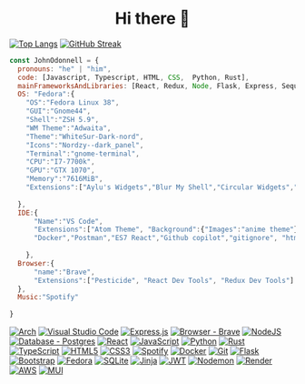 
<h1 align="center">
Hi there 👋
</h1>

[![Top Langs](https://github-readme-stats.vercel.app/api/top-langs/?username=lvcky-gg&count_private=true&show_icons=true&theme=nord&include_all_commits=true&hide_border=true&layout=compact&langs_count=8)](https://github.com/lvcky-gg)
[![GitHub Streak](https://streak-stats.demolab.com?user=lvcky-gg&theme=nord&hide_border=true&border_radius=10&date_format=j%20M%5B%20Y%5D&card_width=496&hide_longest_streak=true)](https://git.io/streak-stats)




```javascript
const JohnOdonnell = {
  pronouns: "he" | "him",
  code: [Javascript, Typescript, HTML, CSS,  Python, Rust],
  mainFrameworksAndLibraries: [React, Redux, Node, Flask, Express, Sequelize, Docker, Django, Diesel, Rocket],
  OS: "Fedora":{
    "OS":"Fedora Linux 38",
    "GUI":"Gnome44",
    "Shell":"ZSH 5.9",
    "WM Theme":"Adwaita",
    "Theme":"WhiteSur-Dark-nord",
    "Icons":"Nordzy--dark_panel",
    "Terminal":"gnome-terminal",
    "CPU":"I7-7700k",
    "GPU":"GTX 1070",
    "Memory":"7616MiB",
    "Extensions":["Aylu's Widgets","Blur My Shell","Circular Widgets","Coverflow alt-tab","Dash to Dock","Desktop Cube","GS Connection","Just Perfection","Rounded Corners", "Rounded Window Corners", "User Themes"]
    
  },
  IDE:{
      "Name":"VS Code",
      "Extensions":["Atom Theme", "Background":{"Images":"anime theme"}, "Auto Rename Tag","autopep8","c/c++","Django",
      "Docker","Postman","ES7 React","Github copilot","gitignore", "html css support","Prettier","Python", "Rust"]
      
    },
  Browser:{
      "name":"Brave",
      "Extensions":["Pesticide", "React Dev Tools", "Redux Dev Tools"]
  },
  Music:"Spotify"
  
}
```



[![Arch](https://img.shields.io/badge/Arch%20Linux-%4c566a?logo=arch-linux&logoColor=4c566a&style=for-the-badge)](https://archlinux.org/)
[![Visual Studio Code](https://img.shields.io/badge/Visual%20Studio%20Code-#4C566A?style=for-the-badge&logo=visual-studio-code&logoColor=white)](https://code.visualstudio.com/)
[![Express.js](https://img.shields.io/badge/express.js-#4C566A?style=for-the-badge&logo=express&logoColor=%2361DAFB)](https://expressjs.com/)
[![Browser - Brave](https://img.shields.io/badge/Brave-#4C566A?style=for-the-badge&logo=Brave&logoColor=white)](https://brave.com/download/)
[![NodeJS](https://img.shields.io/badge/node.js-#4C566A?style=for-the-badge&logo=node.js&logoColor=white)](https://nodejs.org/en/docs)
[![Database - Postgres](https://img.shields.io/badge/postgres-#4C566A?style=for-the-badge&logo=postgresql&logoColor=white)](https://www.postgresql.org/docs/)
[![React](https://img.shields.io/badge/react-#4C566A?style=for-the-badge&logo=react&logoColor=%2361DAFB)](https://react.dev/)
[![JavaScript](https://img.shields.io/badge/javascript-#4C566A?style=for-the-badge&logo=javascript&logoColor=%23F7DF1E)](https://developer.mozilla.org/en-US/docs/Web/JavaScript)
[![Python](https://img.shields.io/badge/python-#4C566A?style=for-the-badge&logo=python&logoColor=ffdd54)](https://docs.python.org/3.9/)
[![Rust](https://img.shields.io/badge/rust-#4C566A?style=for-the-badge&logo=rust&logoColor=white)](https://doc.rust-lang.org/beta/)
[![TypeScript](https://img.shields.io/badge/typescript-#4C566A?style=for-the-badge&logo=typescript&logoColor=white)](https://www.typescriptlang.org/docs/)
[![HTML5](https://img.shields.io/badge/html5-#4C566A?style=for-the-badge&logo=html5&logoColor=white)](https://developer.mozilla.org/en-US/docs/Web/HTML)
[![CSS3](https://img.shields.io/badge/css3-#4C566A?style=for-the-badge&logo=css3&logoColor=white)](https://developer.mozilla.org/en-US/docs/Web/CSS)
[![Spotify](https://img.shields.io/badge/Spotify-#4C566A?style=for-the-badge&logo=spotify&logoColor=white)](https://open.spotify.com/)
[![Docker](https://img.shields.io/badge/docker-#4C566A?style=for-the-badge&logo=docker&logoColor=white)](https://www.docker.com/)
[![Git](https://img.shields.io/badge/git-#4C566A?style=for-the-badge&logo=git&logoColor=white)](https://git-scm.com/doc)
[![Flask](https://img.shields.io/badge/flask-#4C566A?style=for-the-badge&logo=flask&logoColor=white)](https://flask.palletsprojects.com/en/2.2.x/)
[![Bootstrap](https://img.shields.io/badge/bootstrap-#4C566A?style=for-the-badge&logo=bootstrap&logoColor=white)](https://react-bootstrap.github.io/)
[![Fedora](https://img.shields.io/badge/Fedora-#4C566A?style=for-the-badge&logo=fedora&logoColor=white)](https://getfedora.org/)
[![SQLite](https://img.shields.io/badge/sqlite-#4C566A?style=for-the-badge&logo=sqlite&logoColor=white)](https://www.sqlite.org/docs.html)
[![Jinja](https://img.shields.io/badge/jinja-#4C566A?style=for-the-badge&logo=jinja&logoColor=black)](https://jinja.palletsprojects.com/en/3.1.x/)
[![JWT](https://img.shields.io/badge/JWT-#4C566A?style=for-the-badge&logo=JSON%20web%20tokens)](https://jwt.io/introduction)
[![Nodemon](https://img.shields.io/badge/NODEMON-#4C566A?style=for-the-badge&logo=nodemon&logoColor=%BBDEAD)](https://nodemon.io/)
[![Render](https://img.shields.io/badge/Render-#4C566A?style=for-the-badge&logo=render&logoColor=white)](https://render.com/)
[![AWS](https://img.shields.io/badge/AWS-#4C566A?style=for-the-badge&logo=amazon-aws&logoColor=white)](https://aws.amazon.com/)
[![MUI](https://img.shields.io/badge/MUI-#4C566A?style=for-the-badge&logo=mui&logoColor=white)](https://mui.com/)





